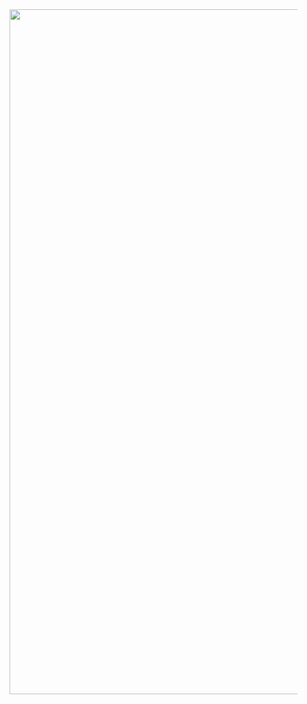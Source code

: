 

<img src="https://github.com/rasplay/RAS_JoyBOX_Project/blob/master/drawing/RAS_JoyBOX_12T-MDF_2015.jpg" width="1200">
